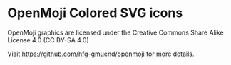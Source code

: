 # OpenMoji Colored SVG icons

OpenMoji graphics are licensed under the Creative Commons Share Alike License
4.0 (CC BY-SA 4.0)

Visit <https://github.com/hfg-gmuend/openmoji> for more details.
